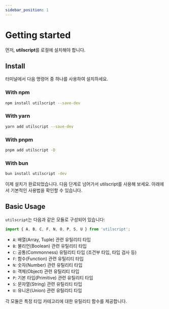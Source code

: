 ```yaml
---
sidebar_position: 1
---
```


# Getting started

먼저, **utilscript**를 로컬에 설치해야 합니다.

## Install

터미널에서 다음 명령어 중 하나를 사용하여 설치하세요.

### With npm

```bash
npm install utilscript --save-dev
```

### With yarn

```bash
yarn add utilscript --save-dev
```

### With pnpm

```bash
pnpm add utilscript -D
```

### With bun

```bash
bun install utilscript -dev
```

이제 설치가 완료되었습니다. 다음 단계로 넘어가서 utilscript를 사용해 보세요. 아래에서 기본적인 사용법을 확인할 수 있습니다.

## Basic Usage

`utilscript`는 다음과 같은 모듈로 구성되어 있습니다:

```ts
import { A, B, C, F, N, O, P, S, U } from 'utilscript';
```

- `A`: 배열(Array, Tuple) 관련 유틸리티 타입
- `B`: 불리언(Boolean) 관련 유틸리티 타입
- `C`: 공통(Commonness) 유틸리티 타입 (조건부 타입, 타입 검사 등)
- `F`: 함수(Function) 관련 유틸리티 타입
- `N`: 숫자(Number) 관련 유틸리티 타입
- `O`: 객체(Object) 관련 유틸리티 타입
- `P`: 기본 타입(Primitive) 관련 유틸리티 타입
- `S`: 문자열(String) 관련 유틸리티 타입
- `U`: 유니온(Union) 관련 유틸리티 타입

각 모듈은 특정 타입 카테고리에 대한 유틸리티 함수를 제공합니다.
